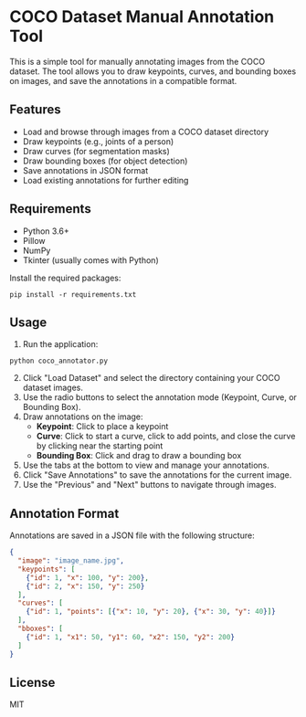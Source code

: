# COCO Dataset Manual Annotation Tool

This is a simple tool for manually annotating images from the COCO dataset. The tool allows you to draw keypoints, curves, and bounding boxes on images, and save the annotations in a compatible format.

## Features

- Load and browse through images from a COCO dataset directory
- Draw keypoints (e.g., joints of a person)
- Draw curves (for segmentation masks)
- Draw bounding boxes (for object detection)
- Save annotations in JSON format
- Load existing annotations for further editing

## Requirements

- Python 3.6+
- Pillow
- NumPy
- Tkinter (usually comes with Python)

Install the required packages:

```
pip install -r requirements.txt
```

## Usage

1. Run the application:

```
python coco_annotator.py
```

2. Click "Load Dataset" and select the directory containing your COCO dataset images.
3. Use the radio buttons to select the annotation mode (Keypoint, Curve, or Bounding Box).
4. Draw annotations on the image:
   - **Keypoint**: Click to place a keypoint
   - **Curve**: Click to start a curve, click to add points, and close the curve by clicking near the starting point
   - **Bounding Box**: Click and drag to draw a bounding box
5. Use the tabs at the bottom to view and manage your annotations.
6. Click "Save Annotations" to save the annotations for the current image.
7. Use the "Previous" and "Next" buttons to navigate through images.

## Annotation Format

Annotations are saved in a JSON file with the following structure:

```json
{
  "image": "image_name.jpg",
  "keypoints": [
    {"id": 1, "x": 100, "y": 200},
    {"id": 2, "x": 150, "y": 250}
  ],
  "curves": [
    {"id": 1, "points": [{"x": 10, "y": 20}, {"x": 30, "y": 40}]}
  ],
  "bboxes": [
    {"id": 1, "x1": 50, "y1": 60, "x2": 150, "y2": 200}
  ]
}
```

## License

MIT
